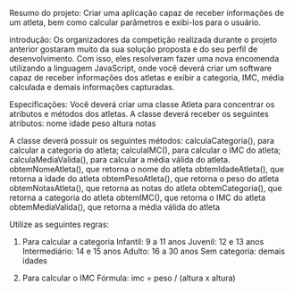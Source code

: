 Resumo do projeto:
Criar uma aplicação capaz de receber informações de um atleta, bem como calcular parâmetros e exibi-los para o usuário.

introdução:
Os organizadores da competição realizada durante o projeto anterior gostaram muito da sua solução proposta e do seu perfil de desenvolvimento. Com isso, eles resolveram fazer uma nova encomenda utilizando a linguagem JavaScript, onde você deverá criar um software capaz de receber informações dos atletas e exibir a categoria, IMC, média calculada e demais informações capturadas.

Especificações:
Você deverá criar uma classe Atleta para concentrar os atributos e métodos dos atletas.
A classe deverá receber os seguintes atributos:
nome
idade
peso
altura
notas

A classe deverá possuir os seguintes métodos:
calculaCategoria(), para calcular a categoria do atleta;
calculaIMC(), para calcular o IMC do atleta;
calculaMediaValida(), para calcular a média válida do atleta.
obtemNomeAtleta(), que retorna o nome do atleta
obtemIdadeAtleta(), que retorna a idade do atleta
obtemPesoAtleta(), que retorna o peso do atleta
obtemNotasAtleta(), que retorna as notas do atleta
obtemCategoria(), que retorna a categoria do atleta
obtemIMC(), que retorna o IMC do atleta
obtemMediaValida(), que retorna a média válida do atleta


Utilize as seguintes regras:

1. Para calcular a categoria
Infantil: 9 a 11 anos
Juvenil: 12 e 13 anos
Intermediário: 14 e 15 anos
Adulto: 16 a 30 anos
Sem categoria: demais idades

2. Para calcular o IMC
Fórmula: imc = peso / (altura x altura)
